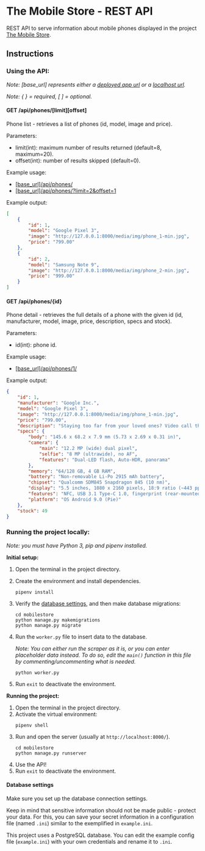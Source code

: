 # The Mobile Store - REST API

REST API to serve information about mobile phones displayed in the project [The Mobile Store](https://github.com/nick-rudenko/the-mobile-store).

## Instructions

### Using the API:
*Note: [base_url] represents either a [deployed app url](https://the-mobile-store.herokuapp.com/) or a [localhost url](http://localhost:8000/).*

*Note: { } = required, [ ] = optional.*

#### GET /api/phones/[limit][offset]
Phone list - retrieves a list of phones (id, model, image and price).

Parameters:
* limit(int): maximum number of results returned (default=8, maximum=20).
* offset(int): number of results skipped (default=0).

Example usage:
* [[base_url]/api/phones/](https://the-mobile-store.herokuapp.com/api/phones)
* [[base_url]/api/phones/?limit=2&offset=1](https://the-mobile-store.herokuapp.com/api/phones/?limit=2&offset=1)

Example output:

```json
[
    {
        "id": 1,
        "model": "Google Pixel 3",
        "image": "http://127.0.0.1:8000/media/img/phone_1-min.jpg",
        "price": "799.00"
    },
    {
        "id": 2,
        "model": "Samsung Note 9",
        "image": "http://127.0.0.1:8000/media/img/phone_2-min.jpg",
        "price": "999.00"
    }
]
```

#### GET /api/phones/{id}

Phone detail - retrieves the full details of a phone with the given id (id, manufacturer, model, image, price, description, specs and stock).

Parameters:
* id(int): phone id.

Example usage:
* [[base_url]/api/phones/1/](https://the-mobile-store.herokuapp.com/api/phones/1/)

Example output:

```json
{
    "id": 1,
    "manufacturer": "Google Inc.",
    "model": "Google Pixel 3",
    "image": "http://127.0.0.1:8000/media/img/phone_1-min.jpg",
    "price": "799.00",
    "description": "Staying too far from your loved ones? Video call them for hours on end. The weather is romantic? Listen to your favourite playlists all day long. Don’t want to go out this weekend? Then binge watch your favourite series on the Internet. The Pixel 3 ensures that there’s never a dull moment, all thanks to its powerful battery, impressive cameras and its expansive bezel-less display.",
    "specs": {
        "body": "145.6 x 68.2 x 7.9 mm (5.73 x 2.69 x 0.31 in)",
        "camera": {
            "main": "12.2 MP (wide) dual pixel",
            "selfie": "8 MP (ultrawide), no AF",
            "features": "Dual-LED flash, Auto-HDR, panorama"
        },
        "memory": "64/128 GB, 4 GB RAM",
        "battery": "Non-removable Li-Po 2915 mAh battery",
        "chipset": "Qualcomm SDM845 Snapdragon 845 (10 nm)",
        "display": "5.5 inches, 1080 x 2160 pixels, 18:9 ratio (~443 ppi density)",
        "features": "NFC, USB 3.1 Type-C 1.0, fingerprint (rear-mounted), fast battery charging, Gorilla Glass 5, aluminum frame, IP68 dust/water resistant, Always-on display, HDR",
        "platform": "OS Android 9.0 (Pie)"
    },
    "stock": 49
}
```

### Running the project locally:

*Note: you must have Python 3, pip and pipenv installed.*

**Initial setup:**

1. Open the terminal in the project directory.
2. Create the environment and install dependencies.
    ```shell
    pipenv install
    ```
3. Verify the [database settings](####databasesettings), and then make database migrations:
    ```shell
    cd mobilestore
    python manage.py makemigrations
    python manage.py migrate 
    ```
4. Run the `worker.py` file to insert data to the database. 

    *Note: You can either run the scraper as it is, or you can  enter placeholder data instead. To do so, edit the `main()` function in this file by commenting/uncommenting what is needed.*
    ```shell
    python worker.py
    ```
3. Run `exit` to deactivate the environment.  

**Running the project:**
1. Open the terminal in the project directory.
2. Activate the virtual environment:
    ```shell
    pipenv shell
    ```
2. Run and open the server (usually at `http://localhost:8000/`).
    ```shell
    cd mobilestore
    python manage.py runserver
    ```
2. Use the API!
3. Run `exit` to deactivate the environment.

#### Database settings

Make sure you set up the database connection settings. 

Keep in mind that sensitive information should not be made public - protect your data. For this, you can save your secret information in a configuration file (named `.ini`) similar to the exemplified in `example.ini`.

This project uses a PostgreSQL database. You can edit the example config file (`example.ini`) with your own credentials and rename it to `.ini`. 

